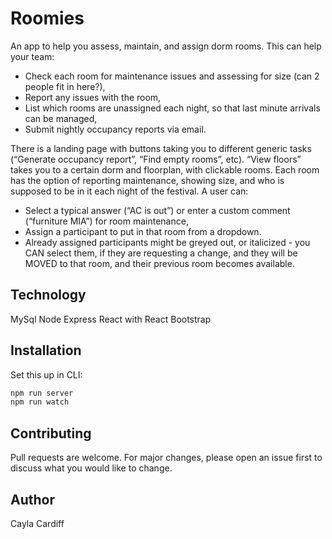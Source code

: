 # Roomies

An app to help you assess, maintain, and assign dorm rooms.  This can help your team:

- Check each room for maintenance issues and assessing for size (can 2 people fit in here?),
- Report any issues with the room,
- List which rooms are unassigned each night, so that last minute arrivals can be managed,
- Submit nightly occupancy reports via email.

There is a landing page with buttons taking you to different generic tasks (“Generate occupancy report”, “Find empty rooms”, etc).
“View floors” takes you to a certain dorm and floorplan, with clickable rooms.  Each room has the option of reporting maintenance, showing size, and who is supposed to be in it each night of the festival.   A user can:
  - Select a typical answer (“AC is out”) or enter a custom comment (“furniture MIA”) for room maintenance,
  - Assign a participant to put in that room from a dropdown.
  - Already assigned participants might be greyed out, or italicized - you CAN select them, if they are requesting a change, and they will be MOVED to that room, and their previous room becomes available.


## Technology

MySql
Node Express
React with React Bootstrap

## Installation

Set this up in CLI:
```bash
npm run server
npm run watch
```

## Contributing
Pull requests are welcome. For major changes, please open an issue first to discuss what you would like to change.

## Author

Cayla Cardiff